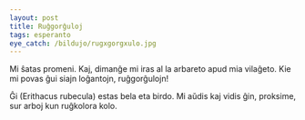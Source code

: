 ```yaml
---
layout: post
title: Ruĝgorĝuloj
tags: esperanto
eye_catch: /bildujo/rugxgorgxulo.jpg
---
```


Mi ŝatas promeni. Kaj, dimanĝe mi iras al la arbareto apud mia vilaĝeto. Kie mi povas ĝui siajn loĝantojn, ruĝgorĝulojn!

Ĝi (Erithacus rubecula) estas bela eta birdo. Mi aŭdis kaj vidis ĝin, proksime, sur arboj kun ruĝkolora kolo.
